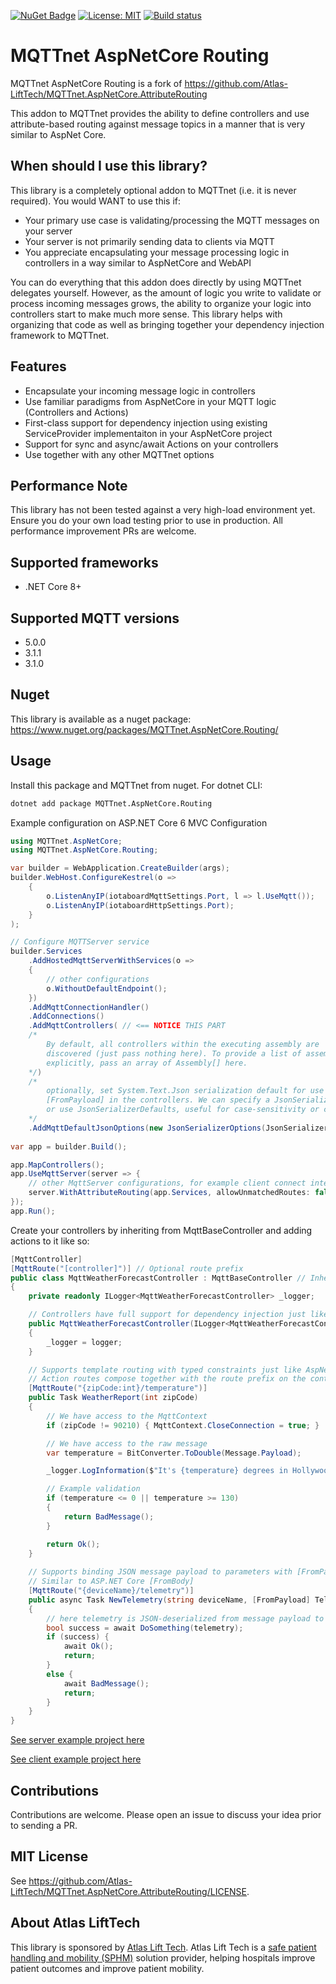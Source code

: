 ﻿[![NuGet Badge](https://buildstats.info/nuget/MQTTnet.AspNetCore.Routing)](https://www.nuget.org/packages/MQTTnet.AspNetCore.Routing)
[![License: MIT](https://img.shields.io/badge/License-MIT-brightgreen.svg)](https://github.com/IoTSharp/MQTTnet.AspNetCore.Routing/LICENSE)
[![Build status](https://ci.appveyor.com/api/projects/status/7m482221qoqvxq0j/branch/master?svg=true)](https://ci.appveyor.com/project/MaiKeBing/mqttnet-aspnetcore-routing/branch/master)

# MQTTnet AspNetCore Routing

MQTTnet AspNetCore Routing  is a fork of  https://github.com/Atlas-LiftTech/MQTTnet.AspNetCore.AttributeRouting

This addon to MQTTnet provides the ability to define controllers and use attribute-based routing against message topics in a manner that is very similar to AspNet Core.

## When should I use this library?

This library is a completely optional addon to MQTTnet (i.e. it is never required). You would WANT to use this if:

* Your primary use case is validating/processing the MQTT messages on your server
* Your server is not primarily sending data to clients via MQTT
* You appreciate encapsulating your message processing logic in controllers in a way similar to AspNetCore and WebAPI

You can do everything that this addon does directly by using MQTTnet delegates yourself.  However, as the amount of logic you write to validate or process incoming messages grows, the ability to organize your logic into controllers start to make much more sense.  This library helps with organizing that code as well as bringing together your dependency injection framework to MQTTnet.

## Features

* Encapsulate your incoming message logic in controllers
* Use familiar paradigms from AspNetCore in your MQTT logic (Controllers and Actions)
* First-class support for dependency injection using existing ServiceProvider implementaiton in your AspNetCore project
* Support for sync and async/await Actions on your controllers
* Use together with any other MQTTnet options

## Performance Note

This library has not been tested against a very high-load environment yet.  Ensure you do your own load testing prior to use in production.  All performance improvement PRs are welcome.

## Supported frameworks

* .NET Core 8+

## Supported MQTT versions

* 5.0.0
* 3.1.1
* 3.1.0

## Nuget

This library is available as a nuget package: <https://www.nuget.org/packages/MQTTnet.AspNetCore.Routing/>

## Usage

Install this package and MQTTnet from nuget.
For dotnet CLI: 
```bash
dotnet add package MQTTnet.AspNetCore.Routing
```

Example configuration on ASP.NET Core 6 MVC Configuration

```csharp
using MQTTnet.AspNetCore;
using MQTTnet.AspNetCore.Routing;

var builder = WebApplication.CreateBuilder(args);
builder.WebHost.ConfigureKestrel(o =>
    {
        o.ListenAnyIP(iotaboardMqttSettings.Port, l => l.UseMqtt());
        o.ListenAnyIP(iotaboardHttpSettings.Port);
    }
);

// Configure MQTTServer service
builder.Services
    .AddHostedMqttServerWithServices(o =>
    {
        // other configurations
        o.WithoutDefaultEndpoint();
    })
    .AddMqttConnectionHandler()
    .AddConnections()
    .AddMqttControllers( // <== NOTICE THIS PART
    /*
        By default, all controllers within the executing assembly are
        discovered (just pass nothing here). To provide a list of assemblies
        explicitly, pass an array of Assembly[] here.
    */)
    /*
        optionally, set System.Text.Json serialization default for use with 
        [FromPayload] in the controllers. We can specify a JsonSerializerOptions
        or use JsonSerializerDefaults, useful for case-sensitivity or comment-handling
    */
    .AddMqttDefaultJsonOptions(new JsonSerializerOptions(JsonSerializerDefaults.Web)); 
    
var app = builder.Build();

app.MapControllers();
app.UseMqttServer(server => {  
    // other MqttServer configurations, for example client connect intercepts
    server.WithAttributeRouting(app.Services, allowUnmatchedRoutes: false);
});
app.Run();
```

Create your controllers by inheriting from MqttBaseController and adding actions to it like so:

```csharp
[MqttController]
[MqttRoute("[controller]")] // Optional route prefix
public class MqttWeatherForecastController : MqttBaseController // Inherit from MqttBaseController for convenience functions
{
	private readonly ILogger<MqttWeatherForecastController> _logger;

	// Controllers have full support for dependency injection just like AspNetCore controllers
	public MqttWeatherForecastController(ILogger<MqttWeatherForecastController> logger)
	{
		_logger = logger;
	}

	// Supports template routing with typed constraints just like AspNetCore
	// Action routes compose together with the route prefix on the controller level
	[MqttRoute("{zipCode:int}/temperature")]
	public Task WeatherReport(int zipCode)
	{
		// We have access to the MqttContext
		if (zipCode != 90210) { MqttContext.CloseConnection = true; }

		// We have access to the raw message
		var temperature = BitConverter.ToDouble(Message.Payload);

		_logger.LogInformation($"It's {temperature} degrees in Hollywood");

		// Example validation
		if (temperature <= 0 || temperature >= 130)
		{
			return BadMessage();
		}

		return Ok();
	}
	
	// Supports binding JSON message payload to parameters with [FromPayload] attribute,
	// Similar to ASP.NET Core [FromBody]
	[MqttRoute("{deviceName}/telemetry")]
	public async Task NewTelemetry(string deviceName, [FromPayload] Telemetry telemetry)
	{
	    // here telemetry is JSON-deserialized from message payload to type Telemetry
		bool success = await DoSomething(telemetry);
		if (success) {
		    await Ok();
		    return;
		}
		else {
		    await BadMessage();
		    return;
		}
	}
}
```

[See server example project here](https://github.com/IoTSharp/MQTTnet.AspNetCore.Routing/tree/master/ExampleServer)

[See client example project here](https://github.com/IoTSharp/MQTTnet.AspNetCore.Routing/tree/master/ExampleClient)

## Contributions

Contributions are welcome. Please open an issue to discuss your idea prior to sending a PR.

## MIT License

See https://github.com/Atlas-LiftTech/MQTTnet.AspNetCore.AttributeRouting/LICENSE.

## About Atlas LiftTech

This library is sponsored by [Atlas Lift Tech](https://atlaslifttech.com/).  Atlas Lift Tech is a [safe patient handling and mobility (SPHM)](https://atlaslifttech.com/program-management/) solution provider, helping hospitals improve patient outcomes and improve patient mobility.
